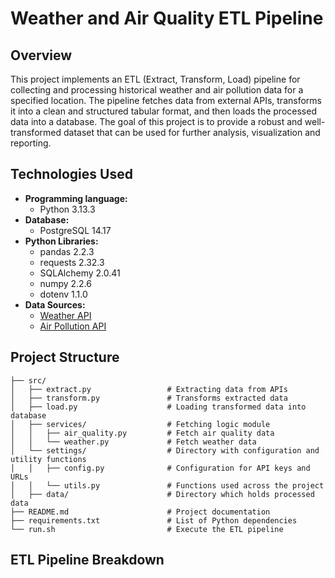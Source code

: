 # Weather and Air Quality ETL Pipeline

## Overview
This project implements an ETL (Extract, Transform, Load) pipeline for collecting and processing historical weather and air pollution data for a specified location.
The pipeline fetches data from external APIs, transforms it into a clean and structured tabular format, and then loads the processed data into a database.
The goal of this project is to provide a robust and well-transformed dataset that can be used for further analysis, visualization and reporting.

## Technologies Used

- **Programming language:** 
  - Python 3.13.3
- **Database:** 
  - PostgreSQL 14.17
- **Python Libraries:**
  - pandas 2.2.3
  - requests 2.32.3
  - SQLAlchemy 2.0.41
  - numpy 2.2.6
  - dotenv 1.1.0
- **Data Sources:**
  - [Weather API](https://www.visualcrossing.com/weather-api/)
  - [Air Pollution API](https://openweathermap.org/api)

## Project Structure
```
├── src/
│   ├── extract.py                 # Extracting data from APIs
│   ├── transform.py               # Transforms extracted data
│   ├── load.py                    # Loading transformed data into database
│   ├── services/                  # Fetching logic module
│   │   ├── air_quality.py         # Fetch air quality data
│   │   └── weather.py             # Fetch weather data
│   └── settings/                  # Directory with configuration and utility functions
│   │   ├── config.py              # Configuration for API keys and URLs
│   │   └── utils.py               # Functions used across the project
│   ├── data/                      # Directory which holds processed data
├── README.md                      # Project documentation
├── requirements.txt               # List of Python dependencies
└── run.sh                         # Execute the ETL pipeline
```
## ETL Pipeline Breakdown